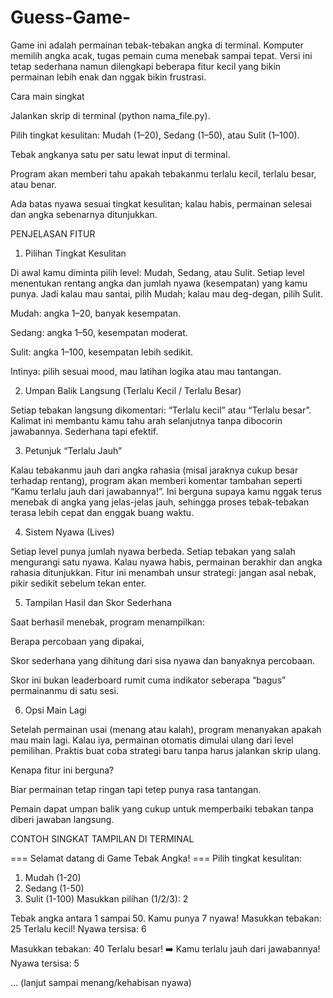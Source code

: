 # Guess-Game-
Game ini adalah permainan tebak-tebakan angka di terminal. Komputer memilih angka acak, tugas pemain cuma menebak sampai tepat. Versi ini tetap sederhana namun dilengkapi beberapa fitur kecil yang bikin permainan lebih enak dan nggak bikin frustrasi.

Cara main singkat

Jalankan skrip di terminal (python nama_file.py).

Pilih tingkat kesulitan: Mudah (1–20), Sedang (1–50), atau Sulit (1–100).

Tebak angkanya satu per satu lewat input di terminal.

Program akan memberi tahu apakah tebakanmu terlalu kecil, terlalu besar, atau benar.

Ada batas nyawa sesuai tingkat kesulitan; kalau habis, permainan selesai dan angka sebenarnya ditunjukkan.

PENJELASAN FITUR
1. Pilihan Tingkat Kesulitan

Di awal kamu diminta pilih level: Mudah, Sedang, atau Sulit.
Setiap level menentukan rentang angka dan jumlah nyawa (kesempatan) yang kamu punya. Jadi kalau mau santai, pilih Mudah; kalau mau deg-degan, pilih Sulit.

Mudah: angka 1–20, banyak kesempatan.

Sedang: angka 1–50, kesempatan moderat.

Sulit: angka 1–100, kesempatan lebih sedikit.

Intinya: pilih sesuai mood, mau latihan logika atau mau tantangan.

2. Umpan Balik Langsung (Terlalu Kecil / Terlalu Besar)

Setiap tebakan langsung dikomentari: “Terlalu kecil” atau “Terlalu besar”.
Kalimat ini membantu kamu tahu arah selanjutnya tanpa dibocorin jawabannya. Sederhana tapi efektif.

3. Petunjuk “Terlalu Jauh”

Kalau tebakanmu jauh dari angka rahasia (misal jaraknya cukup besar terhadap rentang), program akan memberi komentar tambahan seperti “Kamu terlalu jauh dari jawabannya!”.
Ini berguna supaya kamu nggak terus menebak di angka yang jelas-jelas jauh, sehingga proses tebak-tebakan terasa lebih cepat dan enggak buang waktu.

4. Sistem Nyawa (Lives)

Setiap level punya jumlah nyawa berbeda. Setiap tebakan yang salah mengurangi satu nyawa. Kalau nyawa habis, permainan berakhir dan angka rahasia ditunjukkan.
Fitur ini menambah unsur strategi: jangan asal nebak, pikir sedikit sebelum tekan enter.

5. Tampilan Hasil dan Skor Sederhana

Saat berhasil menebak, program menampilkan:

Berapa percobaan yang dipakai,

Skor sederhana yang dihitung dari sisa nyawa dan banyaknya percobaan.

Skor ini bukan leaderboard rumit cuma indikator seberapa “bagus” permainanmu di satu sesi.

6. Opsi Main Lagi

Setelah permainan usai (menang atau kalah), program menanyakan apakah mau main lagi. Kalau iya, permainan otomatis dimulai ulang dari level pemilihan. Praktis buat coba strategi baru tanpa harus jalankan skrip ulang.

Kenapa fitur ini berguna?

Biar permainan tetap ringan tapi tetep punya rasa tantangan.

Pemain dapat umpan balik yang cukup untuk memperbaiki tebakan tanpa diberi jawaban langsung.

CONTOH SINGKAT TAMPILAN DI TERMINAL

=== Selamat datang di Game Tebak Angka! ===
Pilih tingkat kesulitan:
1. Mudah (1-20)
2. Sedang (1-50)
3. Sulit (1-100)
Masukkan pilihan (1/2/3): 2

Tebak angka antara 1 sampai 50. Kamu punya 7 nyawa!
Masukkan tebakan: 25
Terlalu kecil!
Nyawa tersisa: 6

Masukkan tebakan: 40
Terlalu besar!
➡️ Kamu terlalu jauh dari jawabannya!
Nyawa tersisa: 5

... (lanjut sampai menang/kehabisan nyawa)
